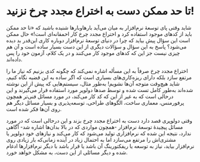# تا حد ممکن دست به اختراع مجدد چرخ نزنید!

شاید وقتی پای توسعهٔ نرم‌افزار به میان می‌آید بارهاوبارها شنیده باشید که «تا حد ممکن باید از کدهای موجود استفاده کرد و اختراع مجدد چرخ کار احمقانه‌ای است!» حال ممکن است این سؤال پیش بیاید که چرا در دنیای توسعهٔ نرم‌افزار دوباره‌ کاری این‌قدر بد دیده می‌شود؟ پاسخ به این سؤال و سؤالات دیگری از این دست بسیار ساده است و آن‌ هم چیزی نیست جز این که کدهای موجود کار می‌کنند و در یک کلام، آزمون خود را پس داده‌اند.

اختراع مجدد چرخ صرفاً به این مسأله اشاره نمی‌کند که چگونه کدی بزنیم که نیاز ما را مرتفع سازد بلکه دارای ریزه‌کاری‌های بسیاری است که اگر ساده به این قضیه نگاه کنیم، شاید هیچ‌وقت متوجه آن‌ها نشویم! به‌طور مثال، سیستم‌هایی که پیش از این نوشته شده‌اند به‌طور کامل تست شده و توسط صدها دولوپر مورد استفاده قرار می‌گیرند و این درحالی است که به غیر از این‌ که کد کار می‌کند، در مورد مسائل فنی‌تر همچون پرفورمنس، معماری ساخت، الگوهای طراحی، توسعه‌پذیری و بسیار مسائل دیگر هم روی آن‌ها فکر شده است.

وقتی دولوپری قصد دارد دست به اختراع مجدد چرخ بزند و این درحالی است که در مورد مسائل پیچیدهٔ توسعه‌ٔ نرم‌افزار -همچون مواردی که در بالا بدان‌ها اشاره شد- آگاهی ندارد، نتیجه این شده که نرم‌افزاری تولید می‌شود که کار می‌کند و نیازهای خود دولوپر یا مشتری‌اش را مرتفع می‌سازد اما به احتمال زیاد در آینده زمانی‌که بار زیادی روی نرم‌افزار بیاید، نیاز به توسعه یا ریفکتورینگ آن باشد یا قرار باشد با دیگر نرم‌افزارها ادغام شده و دیگر مسائلی از این دست، به مشکل خواهد خورد.

